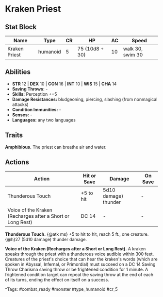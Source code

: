 # Kraken Priest

## Stat Block

| Name | Type | CR | HP | AC | Speed |
|------|------|----|----|----|-------|
| Kraken Priest | humanoid | 5 | 75 (10d8 + 30) | 10 | walk 30, swim 30 |

## Abilities

- **STR** 12 | **DEX** 10 | **CON** 16 | **INT** 10 | **WIS** 15 | **CHA** 14
- **Saving Throws:** -  
- **Skills:** Perception ++5  
- **Damage Resistances:** bludgeoning, piercing, slashing (from nonmagical attacks)  
- **Condition Immunities:** -  
- **Senses:** -  
- **Languages:** any two languages

## Traits

**Amphibious.** The priest can breathe air and water.


## Actions

| Action | Hit or Save | Damage | On Save |
|--------|--------------|--------|----------|
| Thunderous Touch | +5 to hit | 5d10 damage) thunder | - |
| Voice of the Kraken (Recharges after a Short or Long Rest) | DC 14 | - | - |

**Thunderous Touch.** {@atk ms} +5 to hit to hit, reach 5 ft., one creature. {@h}27 (5d10 damage) thunder damage.

**Voice of the Kraken (Recharges after a Short or Long Rest).** A kraken speaks through the priest with a thunderous voice audible within 300 feet. Creatures of the priest's choice that can hear the kraken's words (which are spoken in Abyssal, Infernal, or Primordial) must succeed on a DC 14 Saving Throw Charisma saving throw or be frightened condition for 1 minute. A frightened condition target can repeat the saving throw at the end of each of its turns, ending the effect on itself on a success.


^Tags: #combat_ready #monster #type_humanoid #cr_5